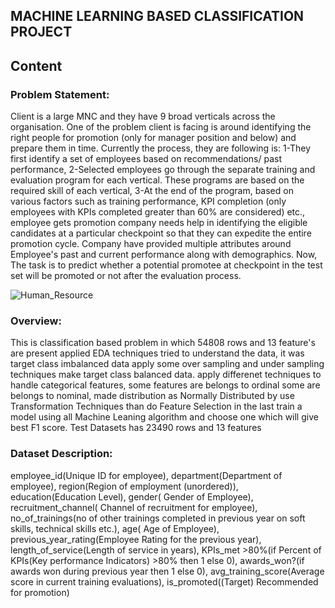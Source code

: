 ## MACHINE LEARNING BASED CLASSIFICATION PROJECT

## Content

### Problem Statement:
Client is a large MNC and they have 9 broad verticals across the organisation. One of the problem  client is facing is around identifying the right people for promotion (only for manager position and below) and prepare them in time. Currently the process, they are following is:
1-They first identify a set of employees based on recommendations/ past performance, 2-Selected employees go through the separate training and evaluation program for each vertical. These programs are based on the required skill of each vertical, 3-At the end of the program, based on various factors such as training performance, KPI completion (only employees with KPIs completed greater than 60% are considered) etc., employee gets promotion company needs  help in identifying the eligible candidates at a particular checkpoint so that they can expedite the entire promotion cycle. 
Company have provided multiple attributes around Employee's past and current performance along with demographics. Now, The task is to predict whether a potential promotee at checkpoint in the test set will be promoted or not after the evaluation process.

![Human_Resource](https://user-images.githubusercontent.com/66259814/102377775-0f361880-3feb-11eb-83cf-897a2a507299.png)

### Overview:
This is classification based problem in which 54808 rows and 13 feature's are present applied EDA techniques tried to understand the data, it was target class imbalanced data apply some over sampling and under sampling techniques make target class balanced data. apply differenet techniques to handle categorical features, some features are belongs to ordinal some are belongs to nominal, made distribution as Normally Distributed by use Transformation Techniques than do Feature Selection in the last train a model using all Machine Leaning algorithm and choose one which will give best F1 score.
Test Datasets has 23490 rows and 13 features

### Dataset Description: 
employee_id(Unique ID for employee), department(Department of employee), region(Region of employment (unordered)), education(Education Level), gender( Gender of Employee), recruitment_channel( Channel of recruitment for employee), no_of_trainings(no of other trainings completed in previous year on soft skills, technical skills etc.), age( Age of Employee), previous_year_rating(Employee Rating for the previous year), length_of_service(Length of service in years), KPIs_met >80%(if Percent of KPIs(Key performance Indicators) >80% then 1 else 0), awards_won?(if awards won during previous year then 1 else 0), avg_training_score(Average score in current training evaluations), is_promoted((Target) Recommended for promotion)
